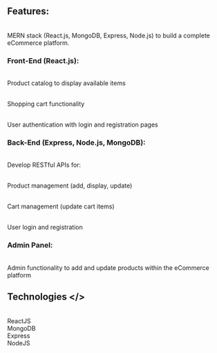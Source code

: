 ## Features:

<br>MERN stack (React.js, MongoDB, Express, Node.js) to build a complete eCommerce platform.

### Front-End (React.js):

<br>Product catalog to display available items

<br>Shopping cart functionality

<br>User authentication with login and registration pages

### Back-End (Express, Node.js, MongoDB):

<br>Develop RESTful APIs for:

<br>Product management (add, display, update)

<br>Cart management (update cart items)

<br>User login and registration

### Admin Panel:

<br>Admin functionality to add and update products within the eCommerce platform

## Technologies </>

<br>ReactJS
<br>MongoDB 
<br>Express
<br>NodeJS